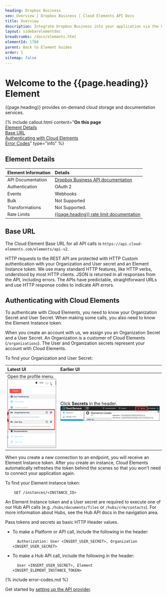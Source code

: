 ```yaml
---
heading: Dropbox Business
seo: Overview | Dropbox Business | Cloud Elements API Docs
title: Overview
description: Integrate Dropbox Business into your application via the Cloud Elements APIs.
layout: sidebarelementdoc
breadcrumbs: /docs/elements.html
elementId: 1780
parent: Back to Element Guides
order: 1
sitemap: false
---
```


# Welcome to the {{page.heading}} Element

{{page.heading}} provides on-demand cloud storage and documentation services.

{% include callout.html content="<strong>On this page</strong></br><a href=#element-details>Element Details</a></br><a href=#base-url>Base URL</a></br><a href=#authenticating-with-cloud-elements>Authenticating with Cloud Elements</a></br><a href=#error-codes>Error Codes</a>" type="info" %}

## Element Details

| Element Information | Details     |
| :------------- | :------------- |
| API Documentation | [Dropbox Business API documentation](https://www.dropbox.com/developers/documentation/http/teams) |
| Authentication | OAuth 2  |
| Events | Webhooks |
| Bulk | Not Supported |
| Transformations | Not Supported. |
| Rate Limits | [{{page.heading}} rate limit documentation](https://www.dropbox.com/developers-v1/business#rate-limit)|

## Base URL

The Cloud Element Base URL for all API calls is `https://api.cloud-elements.com/elements/api-v2`.

HTTP requests to the REST API are protected with HTTP Custom authentication with your Organization and User secret and an Element Instance token. We use many standard HTTP features, like HTTP verbs, understood by most HTTP clients. JSON is returned in all responses from the API, including errors. The APIs have predictable, straightforward URLs and use HTTP response codes to indicate API errors.

## Authenticating with Cloud Elements

To authenticate with Cloud Elements, you need to know your Organization Secret and User Secret. When making some calls, you also need to know the Element Instance token.

When you create an account with us, we assign you an Organization Secret and a User Secret. An Organization is a customer of Cloud Elements (`/organizations`). The User and Organization secrets represent your account with Cloud Elements.

To find your Organization and User Secret:

| Latest UI | Earlier UI  |
| :------------- | :------------- |
| Open the profile menu.</br> ![Search](../img/Org-User-Secret-C2.png)  | Click __Secrets__ in the header.</br> ![Search](../img/Org-User-Secret.png)  |

When you create a new connection to an endpoint, you will receive an Element Instance token. After you create an instance, Cloud Elements automatically refreshes the token behind the scenes so that you won't need to connect your application again.

To find your Element instance token:

        GET /instances/<INSTANCE_ID>

An Element Instance token and a User secret are required to execute one of our Hub API calls (e.g. `/hubs/documents/files` or `/hubs/crm/contacts`). For more information about Hubs, see the Hub API docs in the navigation area.

Pass tokens and secrets as basic HTTP Header values.

* To make a Platform or API call, include the following in the header:

        Authorization: User <INSERT_USER_SECRET>, Organization <INSERT_USER_SECRET>

* To make a Hub API call, include the following in the header:

        User <INSERT_USER_SECRET>, Element <INSERT_ELEMENT_INSTANCE_TOKEN>

{% include error-codes.md %}

Get started by [setting up the API provider](setup.html).
